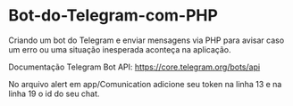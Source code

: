# Bot-do-Telegram-com-PHP
Criando um bot do Telegram e enviar mensagens via PHP para avisar caso um erro ou uma situação inesperada aconteça na aplicação.

Documentação Telegram Bot API:
https://core.telegram.org/bots/api

No arquivo alert em app/Comunication adicione seu token na linha 13 e na linha 19 o id do seu chat.
